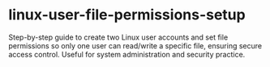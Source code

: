 # linux-user-file-permissions-setup
Step-by-step guide to create two Linux user accounts and set file permissions so only one user can read/write a specific file, ensuring secure access control. Useful for system administration and security practice.
